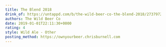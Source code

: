 ```yaml
---
title: The Blend 2018
drink_of: https://untappd.com/b/the-wild-beer-co-the-blend-2018/2737972
authors: The Wild Beer Co
date: 2019-01-01T22:11:30+0000
rating: 4
style: Wild Ale - Other
posting_method: https://ownyourbeer.chrisburnell.com
---
```

